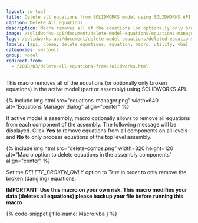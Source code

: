 ```yaml
---
layout: sw-tool
title: Delete all equations from SOLIDWORKS model using SOLIDWORKS API
caption: Delete All Equations
description: Macro removes all of the equations (or optionally only broken equations) in the active model (part or assembly)
image: /solidworks-api/document/delete-model-equations/equations-manager.png
logo: /solidworks-api/document/delete-model-equations/deleted-equations.svg
labels: [api, clean, delete equations, equation, macro, utility, vba]
categories: sw-tools
group: Model
redirect-from:
  - /2018/03/delete-all-equations-from-solidworks.html
---
```

This macro removes all of the equations (or optionally only broken equations) in the active model (part or assembly) using SOLIDWORKS API.

{% include img.html src="equations-manager.png" width=640 alt="Equations Manager dialog" align="center" %}

If active model is assembly, macro optionally allows to remove all equations from each component of the assembly. The following message will be displayed. Click **Yes** to remove equations from all components on all levels and **No** to only process equations of the top level assembly.

{% include img.html src="delete-comps.png" width=320 height=120 alt="Macro option to delete equations in the assembly components" align="center" %}

Set the *DELETE_BROKEN_ONLY* option to *True* in order to only remove the broken (dangling) equations.

**IMPORTANT: Use this macro on your own risk. This macro modifies your data (deletes all equations) please backup your file before running this macro**

{% code-snippet { file-name: Macro.vba } %}
